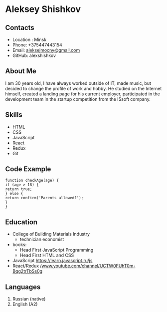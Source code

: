 # Aleksey Shishkov

## Contacts
* Location : Minsk
* Phone: +375447443154
* Email: aleksejmocny@gmail.com
* GitHub: alexshishkov

## About Me
I am 30 years old, I have always worked outside of IT, made music,
but decided to change the profile of work and hobby.
He studied on the Internet himself, created a landing page for his current employer,
participated in the development team in the startup competition from the ISsoft company.

## Skills
* HTML
* CSS
* JavaScript
* React
* Redux
* Git

## Code Example
```
function checkAge(age) {
if (age > 18) {
return true;
} else {
return confirm('Parents allowed?');
}
}
```

## Education
* College of Building Materials Industry
    * technician economist
* books:
    * Head First JavaScript Programming
    * Head First HTML and CSS
* JavaScript https://learn.javascript.ru/js
* React/Redux /www.youtube.com/channel/UCTW0FUhT0m-Bqg2trTbSs0g

## Languages
1. Russian (native)
2. English (A2)